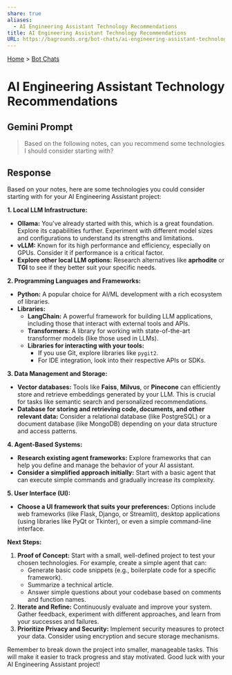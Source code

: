 ```yaml
---
share: true
aliases:
  - AI Engineering Assistant Technology Recommendations
title: AI Engineering Assistant Technology Recommendations
URL: https://bagrounds.org/bot-chats/ai-engineering-assistant-technology-recommendations
---
```

[Home](../index.md) > [Bot Chats](./index.md)  
# AI Engineering Assistant Technology Recommendations  
## Gemini Prompt  
> Based on the following notes, can you recommend some technologies I should consider starting with?  
  
## Response  
Based on your notes, here are some technologies you could consider starting with for your AI Engineering Assistant project:  
  
**1. Local LLM Infrastructure:**  
- **Ollama:** You've already started with this, which is a great foundation. Explore its capabilities further. Experiment with different model sizes and configurations to understand its strengths and limitations.  
- **vLLM:** Known for its high performance and efficiency, especially on GPUs. Consider it if performance is a critical factor.  
- **Explore other local LLM options:** Research alternatives like **aprhodite** or **TGI** to see if they better suit your specific needs.  
  
**2. Programming Languages and Frameworks:**  
- **Python:** A popular choice for AI/ML development with a rich ecosystem of libraries.  
- **Libraries:**  
    - **LangChain:** A powerful framework for building LLM applications, including those that interact with external tools and APIs.  
    - **Transformers:** A library for working with state-of-the-art transformer models (like those used in LLMs).  
    - **Libraries for interacting with your tools:**  
        - If you use Git, explore libraries like `pygit2`.  
        - For IDE integration, look into their respective APIs or SDKs.  
  
**3. Data Management and Storage:**  
- **Vector databases:** Tools like **Faiss**, **Milvus**, or **Pinecone** can efficiently store and retrieve embeddings generated by your LLM. This is crucial for tasks like semantic search and personalized recommendations.  
- **Database for storing and retrieving code, documents, and other relevant data:** Consider a relational database (like PostgreSQL) or a document database (like MongoDB) depending on your data structure and access patterns.  
  
**4. Agent-Based Systems:**  
- **Research existing agent frameworks:** Explore frameworks that can help you define and manage the behavior of your AI assistant.  
- **Consider a simplified approach initially:** Start with a basic agent that can execute simple commands and gradually increase its complexity.  
  
**5. User Interface (UI):**  
- **Choose a UI framework that suits your preferences:** Options include web frameworks (like Flask, Django, or Streamlit), desktop applications (using libraries like PyQt or Tkinter), or even a simple command-line interface.  
  
**Next Steps:**  
1. **Proof of Concept:** Start with a small, well-defined project to test your chosen technologies. For example, create a simple agent that can:  
    - Generate basic code snippets (e.g., boilerplate code for a specific framework).  
    - Summarize a technical article.  
    - Answer simple questions about your codebase based on comments and function names.  
2. **Iterate and Refine:** Continuously evaluate and improve your system. Gather feedback, experiment with different approaches, and learn from your successes and failures.  
3. **Prioritize Privacy and Security:** Implement security measures to protect your data. Consider using encryption and secure storage mechanisms.  
  
Remember to break down the project into smaller, manageable tasks. This will make it easier to track progress and stay motivated. Good luck with your AI Engineering Assistant project!  
